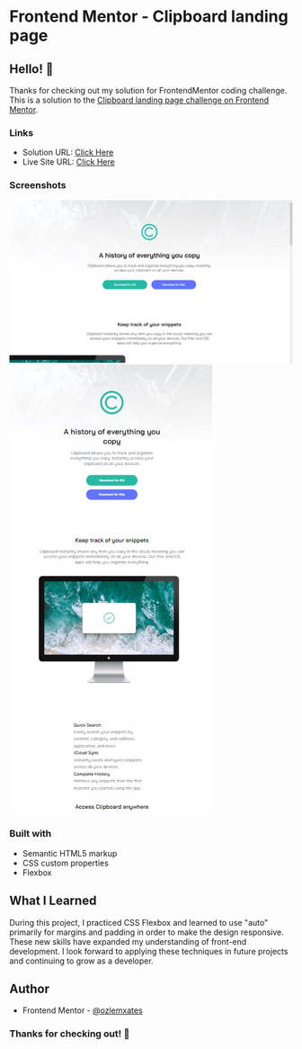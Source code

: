 # Frontend Mentor - Clipboard landing page
## Hello! 👋

Thanks for checking out my solution for FrontendMentor coding challenge. This is a solution to the [Clipboard landing page challenge on Frontend Mentor](https://www.frontendmentor.io/challenges/clipboard-landing-page-5cc9bccd6c4c91111378ecb9).

### Links

- Solution URL: [Click Here](https://your-solution-url.com)
- Live Site URL: [Click Here](https://your-live-site-url.com)

### Screenshots

![](desktop-ss.jpg)
![](mobile-ss.jpg)

### Built with

- Semantic HTML5 markup
- CSS custom properties
- Flexbox

## What I Learned

During this project, I practiced CSS Flexbox and learned to use "auto" primarily for margins and padding in order to make the design responsive. These new skills have expanded my understanding of front-end development. I look forward to applying these techniques in future projects and continuing to grow as a developer.

## Author

- Frontend Mentor - [@ozlemxates](https://www.frontendmentor.io/profile/ozlemxates)

### Thanks for checking out! 🚀
